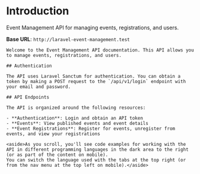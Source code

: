 # Introduction

Event Management API for managing events, registrations, and users.

<aside>
    <strong>Base URL</strong>: <code>http://laravel-event-management.test</code>
</aside>

    Welcome to the Event Management API documentation. This API allows you to manage events, registrations, and users.

    ## Authentication

    The API uses Laravel Sanctum for authentication. You can obtain a token by making a POST request to the `/api/v1/login` endpoint with your email and password.

    ## API Endpoints

    The API is organized around the following resources:

    - **Authentication**: Login and obtain an API token
    - **Events**: View published events and event details
    - **Event Registrations**: Register for events, unregister from events, and view your registrations

    <aside>As you scroll, you'll see code examples for working with the API in different programming languages in the dark area to the right (or as part of the content on mobile).
    You can switch the language used with the tabs at the top right (or from the nav menu at the top left on mobile).</aside>

